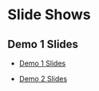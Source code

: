 # Slide Shows

## Demo 1 Slides

- [Demo 1 Slides](/slides/demo-slides)

- [Demo 2 Slides](/slides/demo-2-slides)